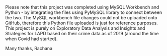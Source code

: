 Please note that this project was completed using MySQL Workbench and Python - by integrating the files using PyMySQL library to connect between the two.
The MySQL workbench file changes could not be uploaded onto GitHub, therefore this Python file uploaded is just for reference purposes.
This project is purely on Exploratory Data Analysis and Insights and Strategies for LAPD based on their crime data as of 2019 (around the time when Covid had started).

Many thanks,
Rachana
